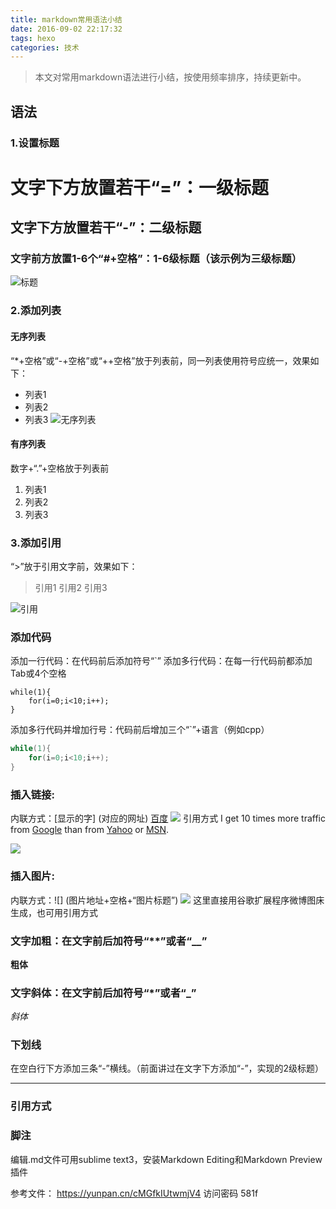 ```yaml
---
title: markdown常用语法小结
date: 2016-09-02 22:17:32
tags: hexo
categories: 技术
---
```



>本文对常用markdown语法进行小结，按使用频率排序，持续更新中。

<!-- more -->

## 语法
### 1.设置标题
文字下方放置若干“=”：一级标题
=================
文字下方放置若干“-”：二级标题
-----------------
### 文字前方放置1-6个“#+空格”：1-6级标题（该示例为三级标题）
![](http://ww3.sinaimg.cn/mw690/a8fc9690gw1f7fp15hlyej20dj034t9f.jpg "标题")

### 2.添加列表
#### 无序列表
“*+空格”或“-+空格”或“++空格”放于列表前，同一列表使用符号应统一，效果如下：
* 列表1
* 列表2
* 列表3
![](http://ww2.sinaimg.cn/mw690/a8fc9690gw1f7fp21twtnj20en02pgm1.jpg "无序列表")

#### 有序列表
数字+“.”+空格放于列表前
1. 列表1
2. 列表2
3. 列表3



### 3.添加引用
“>”放于引用文字前，效果如下：
>引用1
>引用2
>引用3

![](http://ww2.sinaimg.cn/mw690/a8fc9690gw1f7fp4j23ngj206r02pglr.jpg "引用")


### 添加代码
添加一行代码：在代码前后添加符号“`”
添加多行代码：在每一行代码前都添加Tab或4个空格

	while(1){
		for(i=0;i<10;i++);
	}
添加多行代码并增加行号：代码前后增加三个“`”+语言（例如cpp）

```cpp
while(1){
	for(i=0;i<10;i++);
}
```
### 插入链接:
内联方式：[显示的字] (对应的网址)
[百度](http://baidu.com)
![](http://ww4.sinaimg.cn/mw690/a8fc9690gw1f7fpdwjzb9j208k01caa7.jpg)
引用方式
I get 10 times more traffic from [Google][1] than from [Yahoo][2] or [MSN][3].  

[1]: http://google.com/        "Google" 
[2]: http://search.yahoo.com/  "Yahoo Search" 
[3]: http://search.msn.com/    "MSN Search"
![](http://ww2.sinaimg.cn/large/a8fc9690gw1f7g8xle9w5j20js03mjsh.jpg)

### 插入图片:
内联方式：![] (图片地址+空格+“图片标题”)
![](http://ww4.sinaimg.cn/mw690/a8fc9690gw1f7fpikdwlfj20fo01ejru.jpg)
这里直接用谷歌扩展程序微博图床生成，也可用引用方式

### 文字加粗：在文字前后加符号“**”或者“__”
**粗体**
### 文字斜体：在文字前后加符号“*”或者“_”
*斜体*

### 下划线
在空白行下方添加三条“-”横线。（前面讲过在文字下方添加“-”，实现的2级标题）

---


### 引用方式
### 脚注
编辑.md文件可用sublime text3，安装Markdown Editing和Markdown Preview插件

参考文件：
https://yunpan.cn/cMGfkIUtwmjV4  访问密码 581f